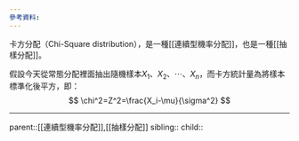 ```yaml
---
參考資料:
---
```

卡方分配（Chi-Square distribution），是一種[[連續型機率分配]]，也是一種[[抽樣分配]]。

假設今天從常態分配裡面抽出隨機樣本$X_1、X_2、\cdots、X_n$，而卡方統計量為將樣本標準化後平方，即：
$$
\chi^2=Z^2=\frac{X_i-\mu}{\sigma^2}
$$
- - -
parent::[[連續型機率分配]],[[抽樣分配]]
sibling::
child::